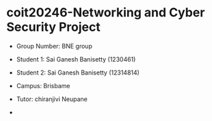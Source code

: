 # coit20246-Networking and Cyber Security Project
- Group Number: BNE group  
- Student 1: Sai Ganesh Banisetty (1230461)
-  Student 2: Sai Ganesh Banisetty (12314814)
-  Campus: Brisbame
-  Tutor: chiranjivi Neupane

-  
